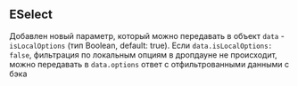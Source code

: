 ## ESelect
Добавлен новый параметр, который можно передавать в объект `data` - `isLocalOptions` (тип Boolean, default: true). 
Если `data.isLocalOptions: false`, фильтрация по локальным опциям в дропдауне не происходит, можно передавать в `data.options` ответ с отфильтрованными данными с бэка 